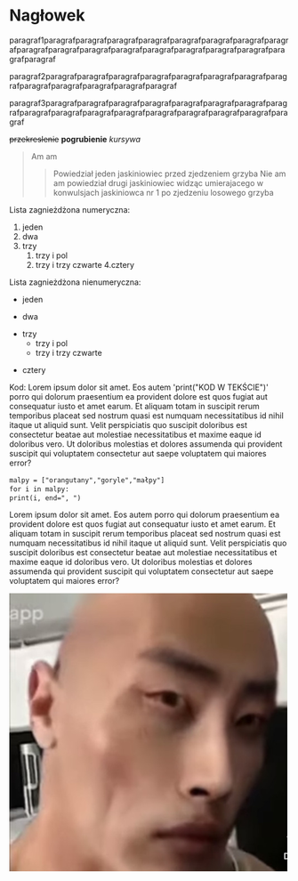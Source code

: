 # Nagłowek

paragraf1paragrafparagrafparagrafparagrafparagrafparagrafparagrafparagrafparagrafparagrafparagrafparagrafparagrafparagrafparagrafparagrafparagrafparagraf

paragraf2paragrafparagrafparagrafparagrafparagrafparagrafparagrafparagrafparagrafparagrafparagrafparagrafparagraf

paragraf3paragrafparagrafparagrafparagrafparagrafparagrafparagrafparagrafparagrafparagrafparagrafparagrafparagrafparagrafparagrafparagrafparagraf

~~przekreslenie~~
**pogrubienie**
*kursywa*

>Am am
>>Powiedział jeden jaskiniowiec przed zjedzeniem grzyba
>Nie am am
>>powiedział drugi jaskiniowiec widząc umierajacego w konwulsjach jaskiniowca nr 1 po zjedzeniu losowego grzyba

Lista zagnieżdżona numeryczna:

1. jeden
2. dwa
3. trzy
	1. trzy i pol
	2. trzy i trzy czwarte
4.cztery

Lista zagnieżdżona nienumeryczna:
+ jeden
- dwa
* trzy
	+ trzy i pol
	- trzy i trzy czwarte
- cztery

Kod:
Lorem ipsum dolor sit amet. Eos autem 'print("KOD W TEKŚCIE")' porro qui dolorum praesentium ea provident dolore est quos fugiat aut consequatur iusto et amet earum. Et aliquam totam in suscipit rerum temporibus placeat sed nostrum quasi est numquam necessitatibus id nihil itaque ut aliquid sunt. Velit perspiciatis quo suscipit doloribus est consectetur beatae aut molestiae necessitatibus et maxime eaque id doloribus vero. Ut doloribus molestias et dolores assumenda qui provident suscipit qui voluptatem consectetur aut saepe voluptatem qui maiores error?
~~~
malpy = ["orangutany","goryle","małpy"]
for i in malpy:
print(i, end=", ")
~~~
Lorem ipsum dolor sit amet. Eos autem porro qui dolorum praesentium ea provident dolore est quos fugiat aut consequatur iusto et amet earum. Et aliquam totam in suscipit rerum temporibus placeat sed nostrum quasi est numquam necessitatibus id nihil itaque ut aliquid sunt. Velit perspiciatis quo suscipit doloribus est consectetur beatae aut molestiae necessitatibus et maxime eaque id doloribus vero. Ut doloribus molestias et dolores assumenda qui provident suscipit qui voluptatem consectetur aut saepe voluptatem qui maiores error?

![thewok](noodle.jpg)
